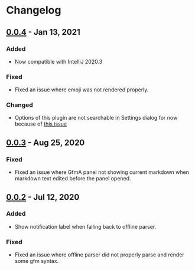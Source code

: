 # Changelog

## [0.0.4] - Jan 13, 2021
### Added
- Now compatible with IntelliJ 2020.3

### Fixed
- Fixed an issue where emoji was not rendered properly.

### Changed
- Options of this plugin are not searchable in Settings dialog for now  
  because of [this issue](https://youtrack.jetbrains.com/issue/KTIJ-782)

## [0.0.3] - Aug 25, 2020
### Fixed
- Fixed an issue where GfmA panel not showing current markdown when markdown text edited before the panel opened.

## [0.0.2] - Jul 12, 2020
### Added
- Show notification label when falling back to offline parser.
### Fixed
- Fixed an issue where offline parser did not properly parse and render some gfm syntax.

[0.0.4]: https://github.com/Hinaser/gfm-advanced/releases/tag/v0.0.4
[0.0.3]: https://github.com/Hinaser/gfm-advanced/releases/tag/v0.0.3
[0.0.2]: https://github.com/Hinaser/gfm-advanced/releases/tag/v0.0.2